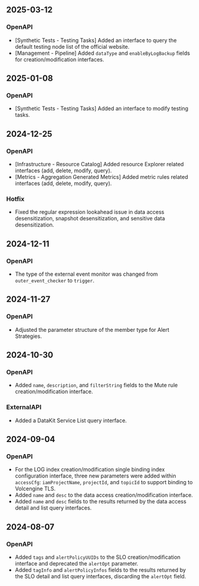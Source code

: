 ## 2025-03-12
### OpenAPI
* [Synthetic Tests - Testing Tasks] Added an interface to query the default testing node list of the official website.
* [Management - Pipeline] Added `dataType` and `enableByLogBackup` fields for creation/modification interfaces.


## 2025-01-08
### OpenAPI
* [Synthetic Tests - Testing Tasks] Added an interface to modify testing tasks.


## 2024-12-25
### OpenAPI
* [Infrastructure - Resource Catalog] Added resource Explorer related interfaces (add, delete, modify, query).
* [Metrics - Aggregation Generated Metrics] Added metric rules related interfaces (add, delete, modify, query).
### Hotfix
* Fixed the regular expression lookahead issue in data access desensitization, snapshot desensitization, and sensitive data desensitization.


## 2024-12-11
### OpenAPI
* The type of the external event monitor was changed from `outer_event_checker` to `trigger`.


## 2024-11-27
### OpenAPI
* Adjusted the parameter structure of the member type for Alert Strategies.


## 2024-10-30
### OpenAPI
* Added `name`, `description`, and `filterString` fields to the Mute rule creation/modification interface.
### ExternalAPI
* Added a DataKit Service List query interface.


## 2024-09-04
### OpenAPI
* For the LOG index creation/modification single binding index configuration interface, three new parameters were added within `accessCfg`: `iamProjectName`, `projectId`, and `topicId` to support binding to Volcengine TLS.
* Added `name` and `desc` to the data access creation/modification interface.
* Added `name` and `desc` fields to the results returned by the data access detail and list query interfaces.


## 2024-08-07
### OpenAPI
* Added `tags` and `alertPolicyUUIDs` to the SLO creation/modification interface and deprecated the `alertOpt` parameter.
* Added `tagInfo` and `alertPolicyInfos` fields to the results returned by the SLO detail and list query interfaces, discarding the `alertOpt` field.